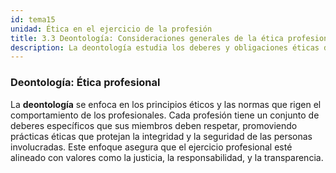 ```yaml
---
id: tema15
unidad: Ética en el ejercicio de la profesión
title: 3.3 Deontología: Consideraciones generales de la ética profesional
description: La deontología estudia los deberes y obligaciones éticas de los profesionales en sus respectivos campos, estableciendo normas de conducta y principios morales.
---
```


### Deontología: Ética profesional
La **deontología** se enfoca en los principios éticos y las normas que rigen el comportamiento de los profesionales. Cada profesión tiene un conjunto de deberes específicos que sus miembros deben respetar, promoviendo prácticas éticas que protejan la integridad y la seguridad de las personas involucradas. Este enfoque asegura que el ejercicio profesional esté alineado con valores como la justicia, la responsabilidad, y la transparencia.